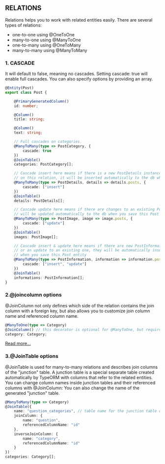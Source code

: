 <!-- @format -->

## RELATIONS

Relations helps you to work with related entities easily. There are several types of relations:

- one-to-one using @OneToOne
- many-to-one using @ManyToOne
- one-to-many using @OneToMany
- many-to-many using @ManyToMany

### 1. CASCADE

It will default to false, meaning no cascades. Setting cascade: true will enable full cascades. You can also specify options by providing an array.

```Typescript
@Entity(Post)
export class Post {

    @PrimaryGeneratedColumn()
    id: number;

    @Column()
    title: string;

    @Column()
    text: string;

    // Full cascades on categories.
    @ManyToMany(type => PostCategory, {
        cascade: true
    })
    @JoinTable()
    categories: PostCategory[];

    // Cascade insert here means if there is a new PostDetails instance set
    // on this relation, it will be inserted automatically to the db when you save this Post entity
    @ManyToMany(type => PostDetails, details => details.posts, {
        cascade: ["insert"]
    })
    @JoinTable()
    details: PostDetails[];

    // Cascade update here means if there are changes to an existing PostImage, it
    // will be updated automatically to the db when you save this Post entity
    @ManyToMany(type => PostImage, image => image.posts, {
        cascade: ["update"]
    })
    @JoinTable()
    images: PostImage[];

    // Cascade insert & update here means if there are new PostInformation instances
    // or an update to an existing one, they will be automatically inserted or updated
    // when you save this Post entity
    @ManyToMany(type => PostInformation, information => information.posts, {
        cascade: ["insert", "update"]
    })
    @JoinTable()
    informations: PostInformation[];
}
```

### 2.@joincolumn options

@JoinColumn not only defines which side of the relation contains the join column with a foreign key, but also allows you to customize join column name and referenced column name.

```TypeScript
@ManyToOne(type => Category)
@JoinColumn() // this decorator is optional for @ManyToOne, but required for @OneToOne
category: Category;
```

[Read more...](https://typeorm.io/#/relations/joincolumn-options)

### 3.@JoinTable options

@JoinTable is used for many-to-many relations and describes join columns of the "junction" table. A junction table is a special separate table created automatically by TypeORM with columns that refer to the related entities. You can change column names inside junction tables and their referenced columns with @JoinColumn: You can also change the name of the generated "junction" table.

```TypeScript
@ManyToMany(type => Category)
@JoinTable({
    name: "question_categories", // table name for the junction table of this relation
    joinColumn: {
        name: "question",
        referencedColumnName: "id"
    },
    inverseJoinColumn: {
        name: "category",
        referencedColumnName: "id"
    }
})
categories: Category[];
```
